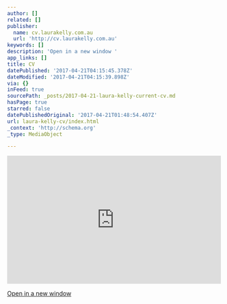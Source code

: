 ```yaml
---
author: []
related: []
publisher:
  name: cv.laurakelly.com.au
  url: 'http://cv.laurakelly.com.au'
keywords: []
description: 'Open in a new window '
app_links: []
title: CV
datePublished: '2017-04-21T04:15:45.378Z'
dateModified: '2017-04-21T04:15:39.898Z'
via: {}
inFeed: true
sourcePath: _posts/2017-04-21-laura-kelly-current-cv.md
hasPage: true
starred: false
datePublishedOriginal: '2017-04-21T01:48:54.407Z'
url: laura-kelly-cv/index.html
_context: 'http://schema.org'
_type: MediaObject

---
```

<iframe src="https://cdn.embedly.com/widgets/media.html?url=https%3A%2F%2Fdocs.google.com%2Fdocument%2Fd%2F1uR1JK3uryCuLqgod-Es4tt6sD0KxeQdoZSprNp4mmPw%2Fpub&amp;src=https%3A%2F%2Fdocs.google.com%2Fdocument%2Fd%2F1uR1JK3uryCuLqgod-Es4tt6sD0KxeQdoZSprNp4mmPw%2Fpub&amp;type=text%2Fhtml&amp;key=b7d04c9b404c499eba89ee7072e1c4f7&amp;schema=google" width="500" height="300" scrolling="no" frameborder="0" allowfullscreen="" style=""></iframe>

[Open in a new window ][0]

[0]: http://cv.laurakelly.com.au/ "cv.laurakelly.com.au"